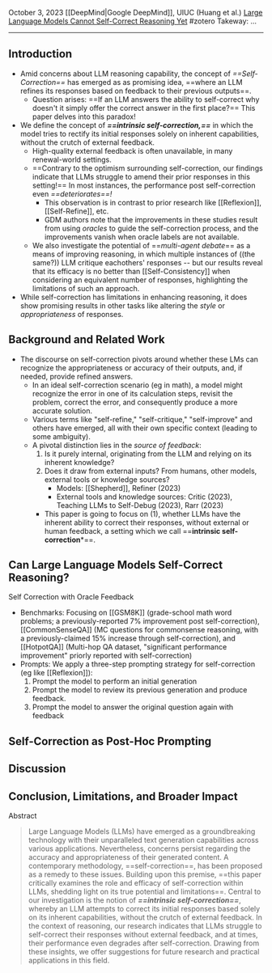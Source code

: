 October 3, 2023
[[DeepMind|Google DeepMind]], UIUC (Huang et al.)
[Large Language Models Cannot Self-Correct Reasoning Yet](https://arxiv.org/pdf/2310.01798v2)
#zotero 
Takeway: ...

---

## Introduction
- Amid concerns about LLM reasoning capability, the concept of *==Self-Correction==* has emerged as as promising idea, ==where an LLM refines its responses based on feedback to their previous outputs==.
	- Question arises: ==If an LLM answers the ability to self-correct why doesn't it simply offer the correct answer in the first place?== This paper delves into this paradox!
- We define the concept of ***==intrinsic self-correction,==*** in which the model tries to rectify its initial responses solely on inherent capabilities, without the crutch of external feedback.
	- High-quality external feedback is often unavailable, in many renewal-world settings.
	- ==Contrary to the optimism surrounding self-correction, our findings indicate that LLMs struggle to amend their prior responses in this setting!== In most instances, the performance post self-correction even *==deteriorates==!*
		- This observation is in contrast to prior research like [[Reflexion]], [[Self-Refine]], etc.
		- GDM authors note that the improvements in these studies result from using *oracles* to guide the self-correction process, and the improvements vanish when oracle labels are not available.
	- We also investigate the potential of ==*multi-agent debate*== as a means of improving reasoning, in which multiple instances of ((the same?)) LLM critique eachothers' responses -- but our results reveal that its efficacy is no better than [[Self-Consistency]] when considering an equivalent number of responses, highlighting the limitations of such an approach.
- While self-correction has limitations in enhancing reasoning, it does show promising results in other tasks like altering the *style* or *appropriateness* of responses.

## Background and Related Work
- The discourse on self-correction pivots around whether these LMs can recognize the appropriateness or accuracy of their outputs, and, if needed, provide refined answers.
	- In an ideal self-correction scenario (eg in math), a model might recognize the error in one of its calculation steps, revisit the problem, correct the error, and consequently produce a more accurate solution.
	- Various terms like "self-refine," "self-critique," "self-improve" and others have emerged, all with their own specific context (leading to some ambiguity).
	- A pivotal distinction lies in the *source of feedback*:
		1. Is it purely internal, originating from the LLM and relying on its inherent knowledge?
		2. Does it draw from external inputs? From humans, other models, external tools or knowledge sources?
			- Models: [[Shepherd]], Refiner (2023)
			- External tools and knowledge sources: Critic (2023), Teaching LLMs to Self-Debug (2023), Rarr (2023)
		- This paper is going to focus on (1), whether LLMs have the inherent ability to correct their responses, without external or human feedback, a setting which we call ==**intrinsic self-correction***==.


## Can Large Language Models Self-Correct Reasoning?
Self Correction with Oracle Feedback
- Benchmarks: Focusing on [[GSM8K]] (grade-school math word problems; a previously-reported 7% improvement post self-correction), [[CommonSenseQA]] (MC questions for commonsense reasoning, with a previously-claimed 15% increase through self-correction), and [[HotpotQA]] (Multi-hop QA dataset, "significant performance improvement" priorly reported with self-correction)
- Prompts: We apply a three-step prompting strategy for self-correction (eg like [[Reflexion]]):
	1. Prompt the model to perform an initial generation
	2. Prompt the model to review its previous generation and produce feedback.
	3. Prompt the model to answer the original question again with feedback

## Self-Correction as Post-Hoc Prompting


## Discussion


## Conclusion, Limitations, and Broader Impact



Abstract
> Large Language Models (LLMs) have emerged as a groundbreaking technology with their unparalleled text generation capabilities across various applications. Nevertheless, concerns persist regarding the accuracy and appropriateness of their generated content. A contemporary methodology, ==self-correction==, has been proposed as a remedy to these issues. Building upon this premise, ==this paper critically examines the role and efficacy of self-correction within LLMs, shedding light on its true potential and limitations==. Central to our investigation is the notion of ***==intrinsic self-correction==***, whereby an LLM attempts to correct its initial responses based solely on its inherent capabilities, without the crutch of external feedback. In the context of reasoning, our research indicates that LLMs struggle to self-correct their responses without external feedback, and at times, their performance even degrades after self-correction. Drawing from these insights, we offer suggestions for future research and practical applications in this field.
